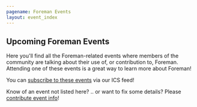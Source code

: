 ```yaml
---
pagename: Foreman Events
layout: event_index
---
```

## Upcoming Foreman Events

Here you'll find all the Foreman-related events where members of
the community are talking about their use of, or contribution to,
Foreman.  Attending one of these events is a great way to learn
more about Foreman!

You can [subscribe to these events](/events/all.ics) via our ICS feed!

Know of an event not listed here? .. or want to fix some details? Please
[contribute event info](https://github.com/theforeman/theforeman.org/blob/gh-pages/_data/events.yml)!
